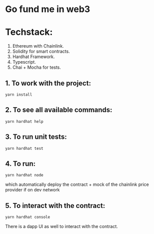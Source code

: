 # Go fund me in web3

# Techstack:
1. Ethereum with Chainlink.
2. Solidity for smart contracts.
3. Hardhat Framework.
4. Typescript.
5. Chai + Mocha for tests.

## 1. To work with the project:
```
yarn install
```

## 2. To see all available commands:
```
yarn hardhat help
```

## 3. To run unit tests:
```
yarn hardhat test
```

## 4. To run:
```
yarn hardhat node
```
which automatically deploy the contract + mock of the chainlink price provider if on dev network

## 5. To interact with the contract:
```
yarn hardhat console
```
There is a dapp UI as well to interact with the contract.